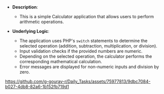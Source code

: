 - **Description**:
  - This is a simple Calculator application that allows users to perform arithmetic operations.

- **Underlying Logic**:
  - The application uses PHP's `switch` statements to determine the selected operation (addition, subtraction, multiplication, or division).
  - Input validation checks if the provided numbers are numeric.
  - Depending on the selected operation, the calculator performs the corresponding mathematical calculation.
  - Error messages are displayed for non-numeric inputs and division by zero.


https://github.com/g-gourav-r/Daily_Tasks/assets/75977813/9dbc7084-b027-4db8-82a6-1b152fb719d1

